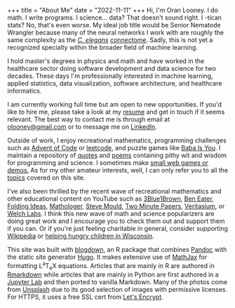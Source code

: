 +++
title = "About Me"
date = "2022-11-11"
+++
Hi, I'm Oran Looney. I do math. I write programs. I science... data? That
doesn't sound right.  I -tican stats? No, that's even worse. My ideal job title
would be Senior Nematode Wrangler because many of the neural networks I work
with are roughly the same complexity as the [*C. elegans*][N]
[connectome][CEC]. Sadly, this is not yet a recognized specialty within the
broader field of machine learning.

I hold master's degrees in physics and math and have worked in the healthcare
sector doing software development and data science for two decades. These days
I'm professionally interested in machine learning, applied statistics, data
visualization, software architecture, and healthcare informatics.

I am currently working full time but am open to new opportunities. If you'd
like to hire me, please take a look at my [resume][RPDF] and get in touch if it
seems relevant. The best way to contact me is through email at <a
href="mailto:olooney@gmail.com">olooney@gmail.com</a> or to message me on 
<a href="https://www.linkedin.com/in/oran-looney/" target="_blank">LinkedIn</a>.

Outside of work, I enjoy recreational mathematics, programming challenges such
as [Advent of Code][1] or [leetcode][2], and puzzle games like [Baba Is
You][BIY]. I maintain a repository of [quotes][Q] and [poems][P] containing
pithy wit and wisdom for programming and science. I sometimes make <a
href="/games/">small web games or demos.</a> As for my other amateur interests,
well, I can only refer you to all the [topics][T] covered on this site.

<!--
I sometimes make small web toys like a satirical ["AI" feedback generator][AFG], 
a really-quite-good-once-you-get-past-the-graphics [typing game][FW], or 
animated [design elements][DE] for a hypothetical "high tech" landing page. 
-->

I've also been thrilled by the recent wave of recreational mathematics and
other educational content on YouTube such as
[3Blue1Brown][6], 
[Ben Eater][7],
[Folding Ideas][FI], 
[Mathologer][10],
[Steve Mould][SM],
[Two Minute Papers][TMP],
[Veritasium][14], or
[Welch Labs][WL].
I think this new wave of math and science popularizers are
doing great work and I encourage you to check them out and support them if you
can.  Or if you're just feeling charitable in general, consider supporting
[Wikipedia][8] or [helping hungry children in Wisconsin][9].

This site was built with [blogdown][15], an R package that combines
[Pandoc][16] with the static site generator [Hugo][17]. It makes extensive use
of [MathJax][18] for formatting
<span class="latex">L<sup>a</sup>T<sub>e</sub>X</span>
equations. Articles that are mainly in R are authored in [Rmarkdown][19] while
articles that are mainly in Python are first authored in a [Jupyter Lab][20]
and then ported to vanilla Markdown. Many of the photos come from
[Unsplash][21] due to its good selection of images with permissive licenses.
For HTTPS, it uses a free SSL cert from [Let's Encrypt][23].


[1]: https://adventofcode.com/
[2]: https://leetcode.com/
[3]: https://www.amazon.com/Moscow-Puzzles-Mathematical-Recreations-Recreational/dp/0486270785/
[4]: https://www.euclidea.xyz/
[5]: https://en.wikipedia.org/wiki/Professor_Layton 
[6]: https://www.youtube.com/c/3blue1brown
[7]: https://www.youtube.com/user/eaterbc
[8]: https://donate.wikimedia.org/
[9]: https://www.charitynavigator.org/ein/391490691
[10]: https://www.youtube.com/c/Mathologer
[11]: https://www.patreon.com/home
[12]: https://www.youtube.com/c/DrPeyam
[14]: https://www.youtube.com/c/veritasium
[15]: https://github.com/rstudio/blogdown 
[16]: https://pandoc.org/
[17]: https://gohugo.io/
[18]: https://www.mathjax.org/
[19]: https://rmarkdown.rstudio.com/lesson-10.html
[20]: https://jupyter.org/
[21]: https://unsplash.com/
[22]: https://www.nginx.com/
[23]: https://letsencrypt.org/

[NP]: https://www.youtube.com/c/numberphile
[N]: https://en.wikipedia.org/wiki/Nematode
[CEC]: http://wormwiring.org/

[RWORD]: /docs/Oran-Looney-Data-Scientist-Resume-Online.docx 
[RPDF]: /docs/Oran-Looney-Data-Scientist-Resume-Online.pdf
[Q]: /quotes/
[P]: https://www.oranlooney.com/quotes/#poems
[T]: /tags/
[BIY]: https://en.wikipedia.org/wiki/Baba_Is_You
[TMP]: https://www.youtube.com/@TwoMinutePapers
[SM]: https://www.youtube.com/@SteveMould
[WL]: https://www.youtube.com/@WelchLabsVideo
[FI]: https://www.youtube.com/@FoldingIdeas
[AFG]: /games/glados/
[FW]: /games/font-wars/
[DE]: /games/design-elements/
